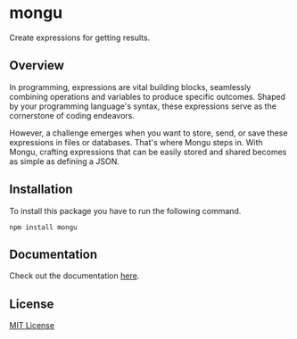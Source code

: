 # mongu

Create expressions for getting results.

## Overview

In programming, expressions are vital building blocks, seamlessly combining operations and variables to produce specific outcomes. Shaped by your programming language's syntax, these expressions serve as the cornerstone of coding endeavors.

However, a challenge emerges when you want to store, send, or save these expressions in files or databases. That's where Mongu steps in. With Mongu, crafting expressions that can be easily stored and shared becomes as simple as defining a JSON.

## Installation

To install this package you have to run the following command.

```shell
npm install mongu
```

## Documentation

Check out the documentation [here](https://www.martiserra.me/mongu).

## License

[MIT License](https://opensource.org/license/mit)
